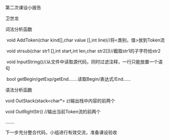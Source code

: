 第二次课设小报告

卫世龙

词法分析函数

​    void AddToken(char kind[],char value [],int line)//将<类别，值>放到Token流

​    void strsub(char str1 [],int start,int len,char str2[])//截取str1的子字符给str2

​    void InputString()//从文件中读取源代码，同时过滤注释，一行只能放置一个语句

​    bool getBegin/getExp/getEnd.......读取Begin/表达式/End......

语法分析函数

void OutStack(stack<char*> z)输出栈中内容的前两个

void OutRightStr() //输出当前Token流的前两个

.......

下一步充分整合代码，小组进行有效交流，准备课设验收

